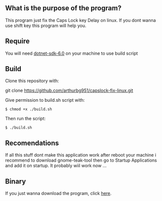 ## What is the purpose of the program?

This program just fix the Caps Lock key Delay on linux.
If you dont wanna use shift key this program will help you.

## Require

You will need <a href="https://dotnet.microsoft.com/en-us/download">dotnet-sdk-6.0</a> on your machine to use build script

## Build

Clone this repository with:

git clone https://github.com/arthurbg951/capslock-fix-linux.git

Give permission to build.sh script with:

    $ chmod +x ./build.sh

Then run the script:

    $ ./build.sh

<!-- Give permission to install.sh script with if you wanna install the programm in your machine and add it to startup: 

chmod +x ./install.sh -->

## Recomendations

If all this stuff dont make this application work after reboot your machine i recommend to download gnome-teak-tool then go to Startup Applications and add it on startup. It probably wiil work now ...

## Binary

If you just wanna download the program, click <a href="https://github.com/arthurbg951/capslock-fix-linux/blob/main/caps-fix-beta-v1.0.6.zip">here</a>.